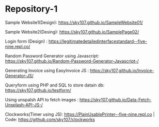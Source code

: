# Repository-1

Sample Website1(Design): https://sky107.github.io/SampleWebsite01/

Sample Website2(Desing): https://sky107.github.io/SamplePage02/ 

Login form (Design) :  https://legitimatedetailedinterfacestandard--five-nine.repl.co/


Random Password Generator using Javascript: https://sky107.github.io/Random-Password-Generator-Javascript-/

Generating Invoice using EasyInvoice JS : https://sky107.github.io/Invoice-Generator-JS/

Queryform using PHP and SQL to store datain db: https://sky107.github.io/testform/

Using unspalsh API to fetch images : https://sky107.github.io/Data-Fetch-Unsplash-API-JS-/

Clockworks(Timer using JS): https://PlainUsablePrinter--five-nine.repl.co | Code: https://github.com/sky107/clockworks
 

